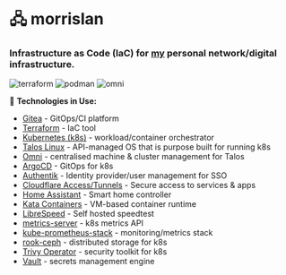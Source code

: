 # 🖧 morrislan

### Infrastructure as Code (IaC) for [my](https://maxmorris.io) personal network/digital infrastructure.
![terraform](https://git.morrislan.net/MorrisLAN/morrislan/actions/workflows/terraform.yml/badge.svg?branch=prod)
![podman](https://git.morrislan.net/MorrisLAN/morrislan/actions/workflows/podman.yml/badge.svg?branch=prod)
![omni](https://git.morrislan.net/MorrisLAN/morrislan/actions/workflows/omni.yml/badge.svg?branch=prod)

🔧 **Technologies in Use:**

- [Gitea](https://about.gitea.com/) - GitOps/CI platform
- [Terraform](https://www.terraform.io/) - IaC tool
- [Kubernetes (k8s)](https://kubernetes.io/) - workload/container orchestrator
- [Talos Linux](https://www.talos.dev/) - API-managed OS that is purpose built for running k8s
- [Omni](https://omni.siderolabs.com/) - centralised machine & cluster management for Talos
- [ArgoCD](https://argo-cd.readthedocs.io/en/stable/) - GitOps for k8s
- [Authentik](https://goauthentik.io/) - Identity provider/user management for SSO
- [Cloudflare Access/Tunnels](https://www.cloudflare.com/en-gb/zero-trust/products/access/) - Secure access to services & apps
- [Home Assistant](https://www.home-assistant.io/) - Smart home controller
- [Kata Containers](https://katacontainers.io/) - VM-based container runtime
- [LibreSpeed](https://github.com/librespeed/speedtest) - Self hosted speedtest
- [metrics-server](https://github.com/kubernetes-sigs/metrics-server) - k8s metrics API
- [kube-prometheus-stack](https://github.com/prometheus-community/helm-charts/tree/main/charts/kube-prometheus-stack) - monitoring/metrics stack
- [rook-ceph](https://rook.io/) - distributed storage for k8s
- [Trivy Operator](https://github.com/aquasecurity/trivy-operator) - security toolkit for k8s
- [Vault](https://www.vaultproject.io/) - secrets management engine
